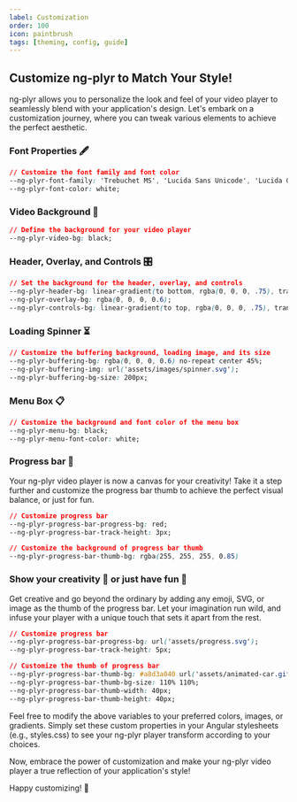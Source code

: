 ```yaml
---
label: Customization
order: 100
icon: paintbrush
tags: [theming, config, guide]
---
```

## Customize ng-plyr to Match Your Style!
ng-plyr allows you to personalize the look and feel of your video player to seamlessly blend with your application's design. Let's embark on a customization journey, where you can tweak various elements to achieve the perfect aesthetic.

### Font Properties 🖋️
```css
// Customize the font family and font color
--ng-plyr-font-family: 'Trebuchet MS', 'Lucida Sans Unicode', 'Lucida Grande', 'Lucida Sans', Arial, sans-serif;
--ng-plyr-font-color: white;
```

### Video Background 🎥
```css
// Define the background for your video player
--ng-plyr-video-bg: black;
```

### Header, Overlay, and Controls 🎛️
```css
// Set the background for the header, overlay, and controls
--ng-plyr-header-bg: linear-gradient(to bottom, rgba(0, 0, 0, .75), transparent);
--ng-plyr-overlay-bg: rgba(0, 0, 0, 0.6);
--ng-plyr-controls-bg: linear-gradient(to top, rgba(0, 0, 0, .75), transparent);
```

### Loading Spinner ⏳
```css
// Customize the buffering background, loading image, and its size
--ng-plyr-buffering-bg: rgba(0, 0, 0, 0.6) no-repeat center 45%;
--ng-plyr-buffering-img: url('assets/images/spinner.svg');
--ng-plyr-buffering-bg-size: 200px;
```

### Menu Box 📋
```css
// Customize the background and font color of the menu box
--ng-plyr-menu-bg: black;
--ng-plyr-menu-font-color: white;
```

### Progress bar 🚀
Your ng-plyr video player is now a canvas for your creativity! Take it a step further and customize the progress bar thumb to achieve the perfect visual balance, or just for fun.

```css
// Customize progress bar
--ng-plyr-progress-bar-progress-bg: red;
--ng-plyr-progress-bar-track-height: 3px;

// Customize the background of progress bar thumb
--ng-plyr-progress-bar-thumb-bg: rgba(255, 255, 255, 0.85)
```

### Show your creativity 🎨 or just have fun 🎉
Get creative and go beyond the ordinary by adding any emoji, SVG, or image as the thumb of the progress bar. Let your imagination run wild, and infuse your player with a unique touch that sets it apart from the rest.

```css
// Customize progress bar
--ng-plyr-progress-bar-progress-bg: url('assets/progress.svg');
--ng-plyr-progress-bar-track-height: 5px;

// Customize the thumb of progress bar
--ng-plyr-progress-bar-thumb-bg: #a8d3a040 url('assets/animated-car.gif');
--ng-plyr-progress-bar-thumb-bg-size: 110% 110%;
--ng-plyr-progress-bar-thumb-width: 40px;
--ng-plyr-progress-bar-thumb-height: 40px;
```

Feel free to modify the above variables to your preferred colors, images, or gradients. Simply set these custom properties in your Angular stylesheets (e.g., styles.css) to see your ng-plyr player transform according to your choices.

Now, embrace the power of customization and make your ng-plyr video player a true reflection of your application's style!

Happy customizing! 🎨
